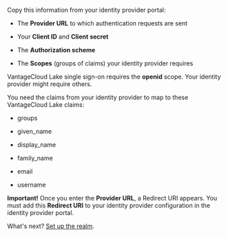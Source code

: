 
Copy this information from your identity provider portal:

-   The **Provider URL** to which authentication requests are sent

-   Your **Client ID** and **Client secret**

-   The **Authorization scheme**

-   The **Scopes** (groups of claims) your identity provider requires


VantageCloud Lake single sign-on requires the **openid** scope. Your identity provider might require others.

You need the claims from your identity provider to map to these VantageCloud Lake claims:

-   groups

-   given_name

-   display_name

-   family_name

-   email

-   username


**Important!** Once you enter the **Provider URL**, a Redirect URI appears. You must add this **Redirect URI** to your identity provider configuration in the identity provider portal.

What's next? [Set up the realm](akz1689789991814.md).

